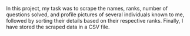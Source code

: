 In this project, my task was to scrape the names, ranks, number of questions solved, and profile pictures of several individuals known to me, followed by sorting their details based on their respective ranks. Finally, I have stored the scraped data in a CSV file.
